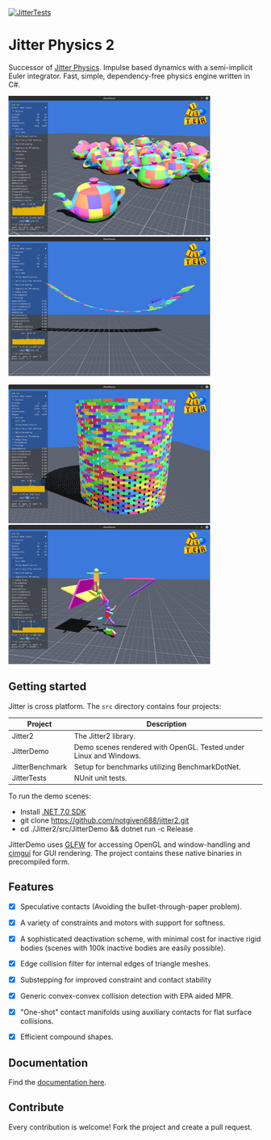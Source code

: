 [![JitterTests](https://github.com/notgiven688/jitterphysics2/actions/workflows/jitter-tests.yml/badge.svg)](https://github.com/notgiven688/jitterphysics2/actions/workflows/jitter-tests.yml)

# Jitter Physics 2

Successor of [Jitter Physics](https://github.com/notgiven688/jitterphysics). Impulse based dynamics with a semi-implicit Euler integrator. Fast, simple, dependency-free physics engine written in C#.

<img src="./docs/docs/img/jitter_screenshot0.png" alt="screenshot" width="400"/> <img src="./docs/docs/img/jitter_screenshot1.png" alt="screenshot" width="400"/>

<img src="./docs/docs/img/jitter_screenshot2.png" alt="screenshot" width="400"/> <img src="./docs/docs/img/jitter_screenshot3.png" alt="screenshot" width="400"/>

## Getting started

Jitter is cross platform. The `src` directory contains four
projects:

| Project | Description |
| ----------- | ----------- |
| Jitter2 | The Jitter2 library. |
| JitterDemo | Demo scenes rendered with OpenGL. Tested under Linux and Windows. | 
| JitterBenchmark | Setup for benchmarks utilizing BenchmarkDotNet. | 
| JitterTests | NUnit unit tests. | 

To run the demo scenes:

- Install [.NET 7.0 SDK](https://dotnet.microsoft.com/download/dotnet/7.0)
- git clone https://github.com/notgiven688/jitter2.git
- cd ./Jitter2/src/JitterDemo && dotnet run -c Release

JitterDemo uses [GLFW](https://www.glfw.org/) for accessing OpenGL and window-handling and [cimgui](https://github.com/cimgui/cimgui) for GUI rendering. The project contains these native binaries in precompiled form.

## Features

- [x] Speculative contacts (Avoiding the bullet-through-paper problem).
- [x] A variety of constraints and motors with support for softness.
- [x] A sophisticated deactivation scheme, with minimal cost for inactive rigid bodies
(scenes with 100k inactive bodies are easily possible).
- [x] Edge collision filter for internal edges of triangle meshes.
- [x] Substepping for improved constraint and contact stability
- [x] Generic convex-convex collision detection with EPA aided MPR.
- [x] "One-shot" contact manifolds using auxiliary contacts for flat surface collisions.
- [x] Efficient compound shapes.


## Documentation
Find the [documentation here](https://notgiven688.github.io/jitterphysics2).

## Contribute

Every contribution is welcome! Fork the project and create a pull request.


